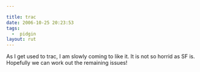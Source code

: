 ```yaml
---

title: trac
date: 2006-10-25 20:23:53
tags:
  -  pidgin
layout: rut
---
```


As I get used to trac, I am slowly coming to like it.  It is not so horrid as SF is.  Hopefully we can work out the remaining issues!

